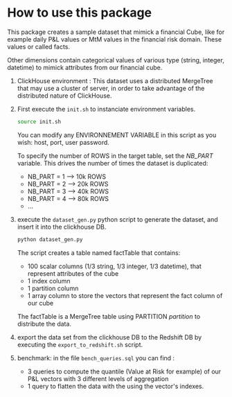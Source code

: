 # How to use this package

This package creates a sample dataset that mimick a financial Cube, like for example daily P&L values or MtM values in the financial risk domain. These values or called facts. 

Other dimensions contain categorical values of various type (string, integer, datetime) to mimick attributes from our financial cube.

1. ClickHouse environment : This dataset uses a distributed MergeTree that may use a cluster of server, in order to take advantage of the distributed nature of ClickHouse.

1. First execute the ``init.sh`` to instanciate environment variables.

    ```bash
    source init.sh
    ```
    You can modify any ENVIRONNEMENT VARIABLE in this script as you wish:
    host, port, user password.

    To specify the number of ROWS in the target table, set the *NB_PART* variable. This drives the number of times the dataset is duplicated:
    * NB_PART = 1 --> 10k ROWS
    * NB_PART = 2 --> 20k ROWS
    * NB_PART = 3 --> 40k ROWS
    * NB_PART = 4 --> 80k ROWS
    * ...



1. execute the ``dataset_gen.py`` python script to generate the dataset, and insert it into the clickhouse DB.
    ```bash
    python dataset_gen.py
    ```

    The script creates a table named factTable that contains:
    * 100 scalar columns (1/3 string, 1/3 integer, 1/3 datetime), that represent attributes of the cube
    * 1 index column
    * 1 partition column
    * 1 array column to store the vectors that represent the fact column of our cube

    The factTable is a MergeTree table using PARTITION *partition* to distribute the data.

1. export the data set from the clickhouse DB to the Redshift DB by executing the ``export_to_redshift.sh`` script.

1. benchmark: in the file `bench_queries.sql` you can find :
    * 3 queries to compute the quantile (Value at Risk for example) of our P&L vectors with 3 different levels of aggregation
    * 1 query to flatten the data with the using the vector's indexes.
